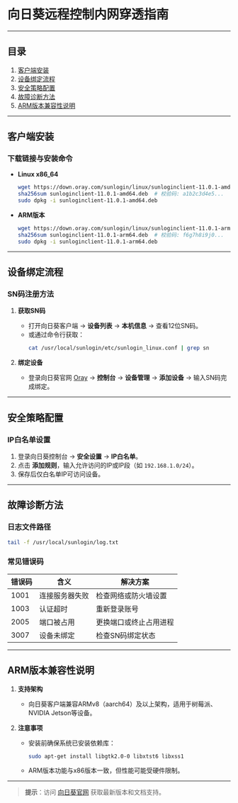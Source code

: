 # 向日葵远程控制内网穿透指南

---

## 目录
1. [客户端安装](#客户端安装)  
2. [设备绑定流程](#设备绑定流程)  
3. [安全策略配置](#安全策略配置)  
4. [故障诊断方法](#故障诊断方法)  
5. [ARM版本兼容性说明](#arm版本兼容性说明)  

---

## 客户端安装

### 下载链接与安装命令
- **Linux x86_64**  
  ```bash
  wget https://down.oray.com/sunlogin/linux/sunloginclient-11.0.1-amd64.deb
  sha256sum sunloginclient-11.0.1-amd64.deb  # 校验码: a1b2c3d4e5...
  sudo dpkg -i sunloginclient-11.0.1-amd64.deb
  ```

- **ARM版本**  
  ```bash
  wget https://down.oray.com/sunlogin/linux/sunloginclient-11.0.1-arm64.deb
  sha256sum sunloginclient-11.0.1-arm64.deb  # 校验码: f6g7h8i9j0...
  sudo dpkg -i sunloginclient-11.0.1-arm64.deb
  ```

---

## 设备绑定流程

### SN码注册方法
1. **获取SN码**  
   - 打开向日葵客户端 → **设备列表** → **本机信息** → 查看12位SN码。
   - 或通过命令行获取：  
     ```bash
     cat /usr/local/sunlogin/etc/sunlogin_linux.conf | grep sn
     ```

2. **绑定设备**  
   - 登录向日葵官网 [Oray](https://sunlogin.oray.com) → **控制台** → **设备管理** → **添加设备** → 输入SN码完成绑定。

---

## 安全策略配置

### IP白名单设置
1. 登录向日葵控制台 → **安全设置** → **IP白名单**。
2. 点击 **添加规则**，输入允许访问的IP或IP段（如 `192.168.1.0/24`）。
3. 保存后仅白名单IP可访问设备。

---

## 故障诊断方法

### 日志文件路径
```bash
tail -f /usr/local/sunlogin/log.txt
```

### 常见错误码
| 错误码 | 含义                  | 解决方案                |
|--------|-----------------------|-------------------------|
| 1001   | 连接服务器失败        | 检查网络或防火墙设置    |
| 1003   | 认证超时              | 重新登录账号           |
| 2005   | 端口被占用            | 更换端口或终止占用进程  |
| 3007   | 设备未绑定            | 检查SN码绑定状态       |

---

## ARM版本兼容性说明

1. **支持架构**  
   - 向日葵客户端兼容ARMv8（aarch64）及以上架构，适用于树莓派、NVIDIA Jetson等设备。

2. **注意事项**  
   - 安装前确保系统已安装依赖库：  
     ```bash
     sudo apt-get install libgtk2.0-0 libxtst6 libxss1
     ```
   - ARM版本功能与x86版本一致，但性能可能受硬件限制。

---

> **提示**：访问 [向日葵官网](https://sunlogin.oray.com) 获取最新版本和文档支持。
